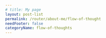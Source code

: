 ```yaml
---
# title: My page
layout: post-list
permalink: /router/about-me/flow-of-thought
needFooter: false
categoryName: flow-of-thoughts
---
```

